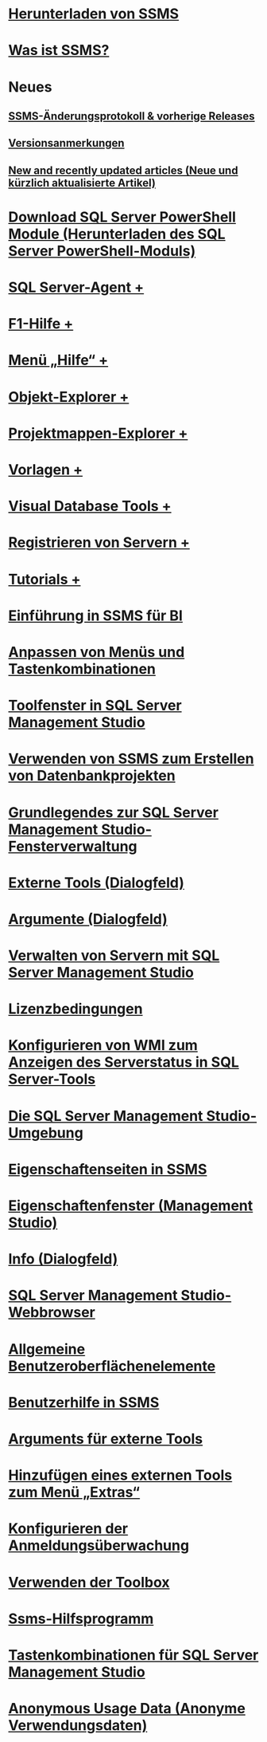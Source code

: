 # [Herunterladen von SSMS](download-sql-server-management-studio-ssms.md)
# [Was ist SSMS?](sql-server-management-studio-ssms.md)

# Neues
## [SSMS-Änderungsprotokoll & vorherige Releases](sql-server-management-studio-changelog-ssms.md)
## [Versionsanmerkungen](download-sql-server-management-studio-ssms.md#release-notes)
## [New and recently updated articles (Neue und kürzlich aktualisierte Artikel)](new-updated-ssms.md)

# [Download SQL Server PowerShell Module (Herunterladen des SQL Server PowerShell-Moduls)](download-sql-server-ps-module.md)

# [SQL Server-Agent +](../ssms/agent/sql-server-agent.md)
# [F1-Hilfe +](../ssms/f1-help/f1-help-for-server-connections-sql-server-management-studio.md)
# [Menü „Hilfe“ +](../ssms/menu-help/sql-server-management-studio-menu-help.md)
# [Objekt-Explorer +](../ssms/object/object-explorer.md)
# [Projektmappen-Explorer +](../ssms/solution/solution-explorer.md)
# [Vorlagen +](../ssms/template/template-explorer.md)
# [Visual Database Tools +](../ssms/visual-db-tools/visual-database-tools.md)
# [Registrieren von Servern +](../ssms/register-servers/register-servers.md)
# [Tutorials +](../ssms/tutorials/tutorial-sql-server-management-studio.md)

# [Einführung in SSMS für BI](introduction-to-sql-server-management-studio-for-business-intelligence.md)
# [Anpassen von Menüs und Tastenkombinationen](customize-menus-and-shortcut-keys.md)
# [Toolfenster in SQL Server Management Studio](tool-windows-in-sql-server-management-studio.md)
# [Verwenden von SSMS zum Erstellen von Datenbankprojekten](build-database-projects-by-using-sql-server-management-studio.md)
# [Grundlegendes zur SQL Server Management Studio-Fensterverwaltung](understand-sql-server-management-studio-windows-management.md)
# [Externe Tools (Dialogfeld)](external-tools-dialog-box.md)

# [Argumente (Dialogfeld)](arguments-dialog-box.md)
# [Verwalten von Servern mit SQL Server Management Studio](administer-servers-with-sql-server-management-studio.md)
# [Lizenzbedingungen](sql-server-management-studio-license-terms.md)
# [Konfigurieren von WMI zum Anzeigen des Serverstatus in SQL Server-Tools](configure-wmi-to-show-server-status-in-sql-server-tools.md)
# [Die SQL Server Management Studio-Umgebung](the-sql-server-management-studio-environment.md)
# [Eigenschaftenseiten in SSMS](property-pages-in-sql-server-management-studio.md)
# [Eigenschaftenfenster (Management Studio)](properties-window-management-studio.md)

# [Info (Dialogfeld)](about-dialog-box.md)
# [SQL Server Management Studio-Webbrowser](sql-server-management-studio-web-browser.md)
# [Allgemeine Benutzeroberflächenelemente](general-user-interface-elements.md)

# [Benutzerhilfe in SSMS](user-assistance-in-sql-server-management-studio.md)
# [Arguments für externe Tools](use-of-sql-server-features-and-capabilities-wwi-oltp.md)
# [Hinzufügen eines externen Tools zum Menü „Extras“](add-an-external-tool-to-the-tools-menu-sql-server-management-studio.md)
# [Konfigurieren der Anmeldungsüberwachung](configure-login-auditing-sql-server-management-studio.md)
# [Verwenden der Toolbox](use-the-toolbox.md)

# [Ssms-Hilfsprogramm](ssms-utility.md)  
# [Tastenkombinationen für SQL Server Management Studio](sql-server-management-studio-keyboard-shortcuts.md)  
# [Anonymous Usage Data (Anonyme Verwendungsdaten)](sql-server-management-studio-telemetry-ssms.md)
